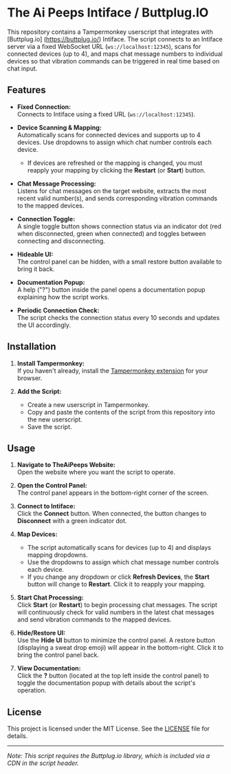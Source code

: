 # The Ai Peeps Intiface / Buttplug.IO

This repository contains a Tampermonkey userscript that integrates with [Buttplug.io] (https://buttplug.io/) Intiface. The script connects to an Intiface server via a fixed WebSocket URL (`ws://localhost:12345`), scans for connected devices (up to 4), and maps chat message numbers to individual devices so that vibration commands can be triggered in real time based on chat input.

## Features

- **Fixed Connection:**  
  Connects to Intiface using a fixed URL (`ws://localhost:12345`).

- **Device Scanning & Mapping:**  
  Automatically scans for connected devices and supports up to 4 devices. Use dropdowns to assign which chat number controls each device.  
  - If devices are refreshed or the mapping is changed, you must reapply your mapping by clicking the **Restart** (or **Start**) button.

- **Chat Message Processing:**  
  Listens for chat messages on the target website, extracts the most recent valid number(s), and sends corresponding vibration commands to the mapped devices.

- **Connection Toggle:**  
  A single toggle button shows connection status via an indicator dot (red when disconnected, green when connected) and toggles between connecting and disconnecting.

- **Hideable UI:**  
  The control panel can be hidden, with a small restore button available to bring it back.

- **Documentation Popup:**  
  A help ("?") button inside the panel opens a documentation popup explaining how the script works.

- **Periodic Connection Check:**  
  The script checks the connection status every 10 seconds and updates the UI accordingly.

## Installation

1. **Install Tampermonkey:**  
   If you haven't already, install the [Tampermonkey extension](https://www.tampermonkey.net/) for your browser.

2. **Add the Script:**  
   - Create a new userscript in Tampermonkey.
   - Copy and paste the contents of the script from this repository into the new userscript.
   - Save the script.

## Usage

1. **Navigate to TheAiPeeps Website:**  
   Open the website where you want the script to operate.

2. **Open the Control Panel:**  
   The control panel appears in the bottom-right corner of the screen.

3. **Connect to Intiface:**  
   Click the **Connect** button. When connected, the button changes to **Disconnect** with a green indicator dot.

4. **Map Devices:**  
   - The script automatically scans for devices (up to 4) and displays mapping dropdowns.
   - Use the dropdowns to assign which chat message number controls each device.
   - If you change any dropdown or click **Refresh Devices**, the **Start** button will change to **Restart**. Click it to reapply your mapping.

5. **Start Chat Processing:**  
   Click **Start** (or **Restart**) to begin processing chat messages. The script will continuously check for valid numbers in the latest chat messages and send vibration commands to the mapped devices.

6. **Hide/Restore UI:**  
   Use the **Hide UI** button to minimize the control panel. A restore button (displaying a sweat drop emoji) will appear in the bottom-right. Click it to bring the control panel back.

7. **View Documentation:**  
   Click the **?** button (located at the top left inside the control panel) to toggle the documentation popup with details about the script's operation.



## License

This project is licensed under the MIT License. See the [LICENSE](LICENSE) file for details.

---

*Note: This script requires the Buttplug.io library, which is included via a CDN in the script header.*
